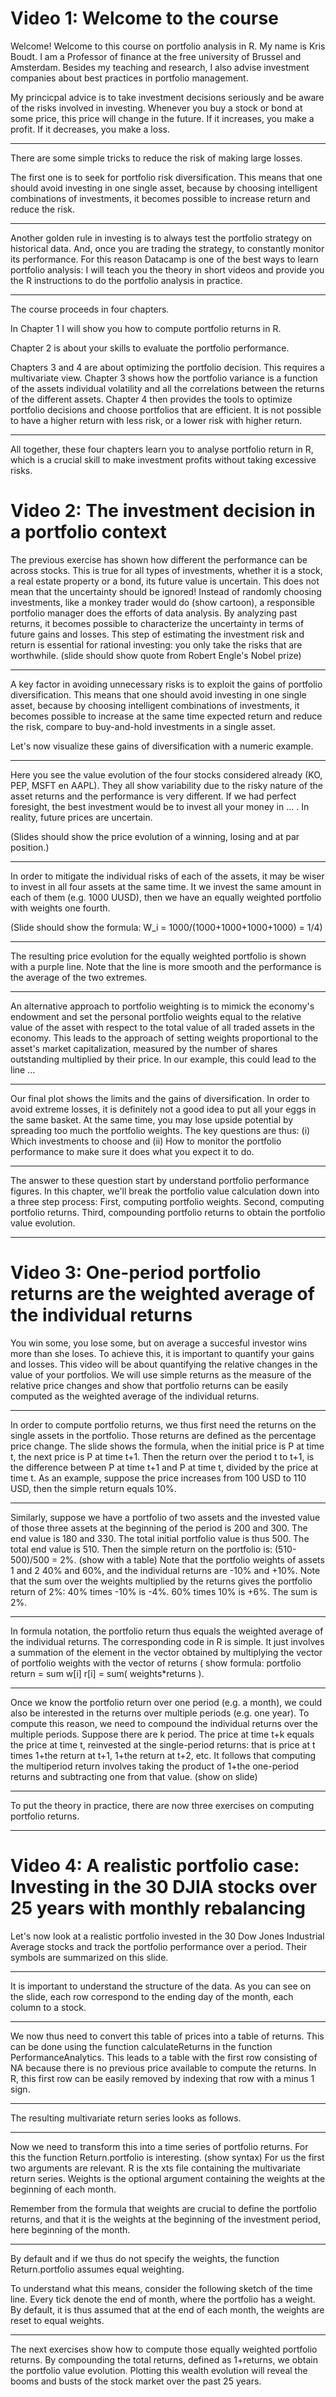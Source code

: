 # Video 1: Welcome to the course


Welcome! Welcome to this course on portfolio analysis in R. My name is Kris Boudt. I am a Professor of finance at the free university of Brussel and Amsterdam. Besides my teaching and research, I also advise investment companies about best practices in portfolio management. 

My princicpal advice is to take investment decisions seriously and be aware of the risks involved in investing. Whenever you buy a stock or bond at some price, this price will change in the future. If it increases, you make a profit. If it decreases, you make a loss. 

***
There are some simple tricks to reduce the risk of making large losses. 

The first one is to seek for portfolio risk diversification. This means that one should avoid investing in one single asset, because by choosing intelligent combinations of investments, it becomes possible to increase return and reduce the risk. 

***

Another golden  rule in investing is to always test the portfolio strategy on historical data. And, once you are trading the strategy, to constantly monitor its performance. For this reason Datacamp is one of the best ways to learn portfolio analysis: I will teach you the theory in short videos and provide you the R instructions to do the portfolio analysis in practice. 

***

The course proceeds in four chapters. 

In Chapter 1 I will show you how to compute portfolio returns in R. 

Chapter 2 is about your skills to evaluate the portfolio performance. 

Chapters 3 and 4 are about optimizing the portfolio decision. This requires a multivariate view. Chapter 3 shows how the portfolio variance is a function of the assets individual volatility and all the correlations between the returns of the different assets. Chapter 4 then provides the tools to optimize portfolio decisions and choose portfolios that are efficient. It is not possible to have a higher return with less risk, or a lower risk with higher return. 

***

All together, these four chapters learn you to analyse portfolio return in R, which is a crucial skill to make investment profits without taking excessive risks. 

 
# Video 2: The investment decision in a portfolio context


The previous exercise has shown how different the performance can be across stocks. This is true for all types of investments, whether it is a stock, a real estate property or a bond, its future value is uncertain. This does not mean that the uncertainty should be ignored! Instead of randomly choosing investments, like a monkey trader would do (show cartoon), a responsible portfolio manager does the efforts of data analysis. By analyzing past returns, it becomes possible to characterize the uncertainty in terms of future gains and losses. This step of estimating the investment risk and return is essential for rational investing: you only take the risks that are worthwhile. (slide should show quote from Robert Engle's Nobel prize)  

***

A key factor in avoiding unnecessary risks is to exploit the gains of portfolio diversification. This means that one should avoid investing in one single asset, because by choosing intelligent combinations of investments, it becomes possible to increase at the same time expected return and reduce the risk, compare to buy-and-hold investments in a single asset.  


Let's now visualize these gains of diversification with a numeric example.  


***

Here you see the value evolution of the four stocks considered already (KO, PEP, MSFT en AAPL). They all show variability due to the risky nature of the asset returns and the performance is very different. If we had perfect foresight, the best investment would be to invest all your money in ... . In reality, future prices are uncertain. 

(Slides should show the price evolution of a winning, losing and at par position.)

***

In order to mitigate the individual risks of each of the assets, it may be wiser to invest in all four assets at the same time. It we invest the same amount in each of them (e.g. 1000 UUSD), then we have an equally weighted portfolio with weights one fourth. 

(Slide should show the formula: W_i = 1000/(1000+1000+1000+1000) = 1/4)

***

The resulting price evolution for the equally weighted portfolio is shown with a purple line. Note that the line is more smooth and the performance is the average of the two extremes. 

***

An alternative approach to portfolio weighting is to mimick the economy's endowment and set the personal portfolio weights equal to the relative value of the asset with respect to the total value of all traded assets in the economy. This leads to the approach of setting weights proportional to the asset's market capitalization, measured by the number of shares outstanding multiplied by their price. In our example, this could lead to the line ... 

*** 

Our final plot shows the limits and the gains of diversification. In order to avoid extreme losses, it is definitely not a good idea to put all your eggs in the same basket. At the same time, you may lose upside potential by spreading too much the portfolio weights. The key questions are thus: (i) Which investments to choose and (ii) How to monitor the portfolio performance to make sure it does what you expect it to do. 

***

The answer to these question start by understand portfolio performance figures. In this chapter, we'll break the portfolio value calculation down into a three step process: First, computing portfolio weights. Second, computing portfolio returns. Third, compounding portfolio returns to obtain the portfolio value evolution.  


***

# Video 3: One-period portfolio returns are the weighted average of the individual returns

You win some, you lose some, but on average a succesful investor wins more than she loses. To achieve this, it is important to quantify your gains and losses. This video will be about quantifying the relative changes in the value of your portfolios. We will use simple returns as the measure of the relative price changes and show that portfolio returns can be easily computed as the weighted average of the individual returns.

***
In order to compute portfolio returns, we thus first need the returns on the single assets in the portfolio. Those returns are defined as the percentage price change. The slide shows the formula, when the initial price is P at time t, the next price is P at time t+1. Then the return over the period t to t+1, is the difference between P at time t+1 and P at time t, divided by the price at time t.  As an example, suppose the price increases from 100 USD to 110 USD, then the simple return equals 10%.  
***
Similarly, suppose we have a portfolio of two assets and the invested value of those three assets at the beginning of the period is 200 and 300. The end value is 180 and 330. The total initial portfolio value is thus 500. The total end value is 510. Then the simple return on the portfolio is: (510-500)/500 =  2%.  (show with a table)
Note that the portfolio weights of assets 1 and 2 40% and 60%, and the individual returns are -10% and   +10%. Note that the sum over the weights multiplied by the returns gives the portfolio return of 2%: 40% times -10% is -4%. 60% times 10% is +6%. The sum is 2%. 
***
In formula notation, the portfolio return thus equals the weighted average of the individual returns. The corresponding code in R is simple. It just involves a summation of the element in the vector obtained by multiplying the vector of portfolio weights with the vector of returns ( show formula: portfolio return = sum w[i] r[i] = sum( weights*returns ). 

***
Once we know the portfolio return over one period (e.g. a month), we could also be interested in the returns over multiple periods (e.g. one year). To compute this reason, we need to compound the individual returns over the multiple periods. Suppose there are k period. The price at time t+k equals the price at time t, reinvested at the single-period returns: that is price at t times 1+the return at t+1, 1+the return at t+2, etc. It follows that computing the multiperiod return involves taking the product of 1+the one-period returns and subtracting one from that value.  (show on slide) 

***

To put the theory in practice, there are now three exercises on computing portfolio returns.  


***

# Video 4: A realistic portfolio case: Investing in the 30 DJIA stocks over 25 years with monthly rebalancing

Let's now look at a realistic portfolio invested in the 30 Dow Jones Industrial Average stocks and track the portfolio performance over a period. Their symbols are summarized on this slide. 

***

It is important to understand the structure of the data. As you can see on the slide, each row correspond to the ending day of the month, each column to a stock. 

***

We now thus need to convert this table of prices into a table of returns. This can be done using the function calculateReturns in the function PerformanceAnalytics. This leads to a table with the first row consisting of NA because there is no previous price available to compute the returns. In R, this first row can be easily removed by indexing that row with a minus 1 sign.

***

The resulting multivariate return series looks as follows.

***

Now we need to transform this into a time series of portfolio returns. For this the function Return.portfolio is interesting. (show syntax) For us the first two arguments are relevant. R is the xts file containing the multivariate return series. Weights is the optional argument containing the weights at the beginning of each month. 

Remember from the formula that weights are crucial to define the portfolio returns, and that it is the weights at the beginning of the investment period, here beginning of the month.



*** 

By default and if we thus do not specify the weights, the function Return.portfolio assumes equal weighting.  


To understand what this means, consider the following sketch of the time line. Every tick denote the end of month, where the portfolio has a weight. By default, it is thus assumed that at the end of each month, the weights are reset to equal weights.  

***

The next exercises show how to compute those equally weighted portfolio returns. By compounding the total returns, defined as 1+returns, we obtain the portfolio value evolution. Plotting this wealth evolution will reveal the booms and busts of the stock market over the past 25 years.
